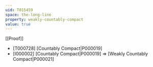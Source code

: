 ```yaml
---
uid: T015459
space: the-long-line
property: weakly-countably-compact
value: true
---
```

[[Proof]]

* [T000728] [Countably Compact|P000019]
* [I000002] [Countably Compact|P000019] => [Weakly Countably Compact|P000021]

